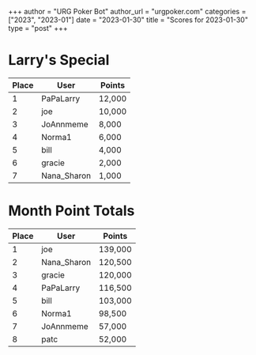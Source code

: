 +++
author = "URG Poker Bot"
author_url = "urgpoker.com"
categories = ["2023", "2023-01"]
date = "2023-01-30"
title = "Scores for 2023-01-30"
type = "post"
+++
# Larry's Special

| Place | User | Points |
|-------|------|--------|
| 1 | PaPaLarry | 12,000 |
| 2 | joe | 10,000 |
| 3 | JoAnnmeme | 8,000 |
| 4 | Norma1 | 6,000 |
| 5 | bill | 4,000 |
| 6 | gracie | 2,000 |
| 7 | Nana_Sharon | 1,000 |

# Month Point Totals

| Place | User | Points |
|-------|------|--------|
| 1 | joe | 139,000 |
| 2 | Nana_Sharon | 120,500 |
| 3 | gracie | 120,000 |
| 4 | PaPaLarry | 116,500 |
| 5 | bill | 103,000 |
| 6 | Norma1 | 98,500 |
| 7 | JoAnnmeme | 57,000 |
| 8 | patc | 52,000 |
